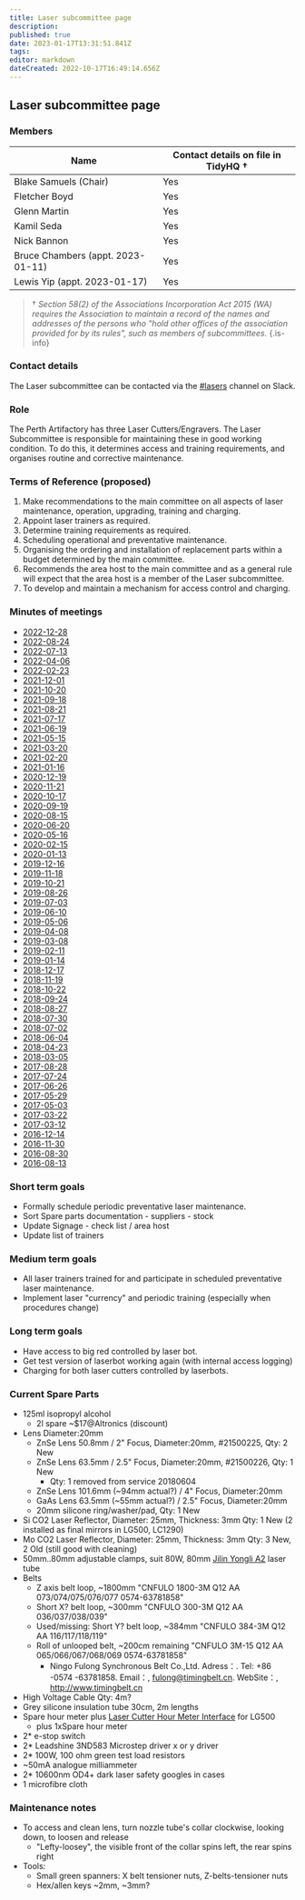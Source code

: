 ```yaml
---
title: Laser subcommittee page
description: 
published: true
date: 2023-01-17T13:31:51.841Z
tags: 
editor: markdown
dateCreated: 2022-10-17T16:49:14.656Z
---
```


## Laser subcommittee page

### Members

| Name                              | Contact details on file in TidyHQ † |
| --------------------------------- | ----------------------------------- |
| Blake Samuels (Chair)             | Yes                                 |
| Fletcher Boyd                     | Yes                                 |
| Glenn Martin                      | Yes                                 |
| Kamil Seda                        | Yes                                 |
| Nick Bannon                       | Yes                                 |
| Bruce Chambers (appt. 2023-01-11) | Yes                                 |
| Lewis Yip (appt. 2023-01-17)      | Yes                                 |

> † *Section 58(2) of the Associations Incorporation Act 2015 (WA) requires the Association to maintain a record of the names and addresses of the persons who "hold other offices of the association provided for by its rules", such as members of subcommittees.*
{.is-info}

### Contact details

The  Laser subcommittee can be contacted via the [#lasers](https://perthartifactory.slack.com/archives/CB9S94S2E) channel on Slack.

### Role

The Perth Artifactory has three Laser Cutters/Engravers. The Laser Subcommittee is responsible for maintaining these in good working condition. To do this, it determines access and training requirements, and organises routine and corrective maintenance.

### Terms of Reference (proposed)

1.  Make recommendations to the main committee on all aspects of laser maintenance, operation, upgrading, training and charging.
2.  Appoint laser trainers as required.
3.  Determine training requirements as required.
4.  Scheduling operational and preventative maintenance.
5.  Organising the ordering and installation of replacement parts within a budget determined by the main committee.
6.  Recommends the area host to the main committee and as a general rule will expect that the area host is a member of the Laser subcommittee.
7.  To develop and maintain a mechanism for access control and charging.

### Minutes of meetings

* [2022-12-28](/minutes/Subcommittees/Lasers/2022-12-28)
* [2022-08-24](/minutes/Subcommittees/Lasers/2022-08-24)
* [2022-07-13](/minutes/Subcommittees/Lasers/2022-07-13)
* [2022-04-06](/minutes/Subcommittees/Lasers/2022-04-06)
* [2022-02-23](/minutes/Subcommittees/Lasers/2022-02-23)
* [2021-12-01](/minutes/Subcommittees/Lasers/2021-12-01)
* [2021-10-20](/minutes/Subcommittees/Lasers/2021-10-20)
* [2021-09-18](/minutes/Subcommittees/Lasers/2021-09-18)
* [2021-08-21](/minutes/Subcommittees/Lasers/2021-08-21)
* [2021-07-17](/minutes/Subcommittees/Lasers/2021-07-17)
* [2021-06-19](/minutes/Subcommittees/Lasers/2021-06-19)
* [2021-05-15](/minutes/Subcommittees/Lasers/2021-05-15)
* [2021-03-20](/minutes/Subcommittees/Lasers/2021-03-20)
* [2021-02-20](/minutes/Subcommittees/Lasers/2021-02-20)
* [2021-01-16](/minutes/Subcommittees/Lasers/2021-01-16)
* [2020-12-19](/minutes/Subcommittees/Lasers/2020-12-19)
* [2020-11-21](/minutes/Subcommittees/Lasers/2020-11-21)
* [2020-10-17](/minutes/Subcommittees/Lasers/2020-10-17)
* [2020-09-19](/minutes/Subcommittees/Lasers/2020-09-19)
* [2020-08-15](/minutes/Subcommittees/Lasers/2020-08-15)
* [2020-06-20](/minutes/Subcommittees/Lasers/2020-06-20)
* [2020-05-16](/minutes/Subcommittees/Lasers/2020-05-16)
* [2020-02-15](/minutes/Subcommittees/Lasers/2020-02-15)
* [2020-01-13](/minutes/Subcommittees/Lasers/2020-01-13)
* [2019-12-16](/minutes/Subcommittees/Lasers/2019-12-16)
* [2019-11-18](/minutes/Subcommittees/Lasers/2019-11-18)
* [2019-10-21](/minutes/Subcommittees/Lasers/2019-10-21)
* [2019-08-26](/minutes/Subcommittees/Lasers/2019-08-26)
* [2019-07-03](/minutes/Subcommittees/Lasers/2019-07-03)
* [2019-06-10](/minutes/Subcommittees/Lasers/2019-06-10)
* [2019-05-06](/minutes/Subcommittees/Lasers/2019-05-06)
* [2019-04-08](/minutes/Subcommittees/Lasers/2019-04-08)
* [2019-03-08](/minutes/Subcommittees/Lasers/2019-03-08)
* [2019-02-11](/minutes/Subcommittees/Lasers/2019-02-11)
* [2019-01-14](/minutes/Subcommittees/Lasers/2019-01-14)
* [2018-12-17](/minutes/Subcommittees/Lasers/2018-12-17)
* [2018-11-19](/minutes/Subcommittees/Lasers/2018-11-19)
* [2018-10-22](/minutes/Subcommittees/Lasers/2018-10-22)
* [2018-09-24](/minutes/Subcommittees/Lasers/2018-09-24)
* [2018-08-27](/minutes/Subcommittees/Lasers/2018-08-27)
* [2018-07-30](/minutes/Subcommittees/Lasers/2018-07-30)
* [2018-07-02](/minutes/Subcommittees/Lasers/2018-07-02)
* [2018-06-04](/minutes/Subcommittees/Lasers/2018-06-04)
* [2018-04-23](/minutes/Subcommittees/Lasers/2018-04-23)
* [2018-03-05](/minutes/Subcommittees/Lasers/2018-03-05)
* [2017-08-28](/minutes/Subcommittees/Lasers/2017-08-28)
* [2017-07-24](/minutes/Subcommittees/Lasers/2017-07-24)
* [2017-06-26](/minutes/Subcommittees/Lasers/2017-06-26)
* [2017-05-29](/minutes/Subcommittees/Lasers/2017-05-29)
* [2017-05-03](/minutes/Subcommittees/Lasers/2017-05-03)
* [2017-03-22](/minutes/Subcommittees/Lasers/2017-03-22)
* [2017-03-12](/minutes/Subcommittees/Lasers/2017-03-12)
* [2016-12-14](/minutes/Subcommittees/Lasers/2016-12-14)
* [2016-11-30](/minutes/Subcommittees/Lasers/2016-11-30)
* [2016-08-30](/minutes/Subcommittees/Lasers/2016-08-30)
* [2016-08-13](/minutes/Subcommittees/Lasers/2016-08-13)

### Short term goals

-   Formally schedule periodic preventative laser maintenance.
-   Sort Spare parts documentation - suppliers - stock
-   Update Signage - check list / area host
-   Update list of trainers

### Medium term goals

-   All laser trainers trained for and participate in scheduled preventative laser maintenance.
-   Implement laser "currency" and periodic training (especially when procedures change)

### Long term goals

-   Have access to big red controlled by laser bot.
-   Get test version of laserbot working again (with internal access logging)
-   Charging for both laser cutters controlled by laserbots.

### Current Spare Parts

-   125ml isopropyl alcohol
    -   2l spare \~\$17@Altronics (discount)
-   Lens Diameter:20mm
    -   ZnSe Lens 50.8mm / 2" Focus, Diameter:20mm, \#21500225, Qty: 2 New
    -   ZnSe Lens 63.5mm / 2.5" Focus, Diameter:20mm, \#21500226, Qty: 1 New
        -   Qty: 1 removed from service 20180604
    -   ZnSe Lens 101.6mm (\~94mm actual?) / 4" Focus, Diameter:20mm
    -   GaAs Lens 63.5mm (\~55mm actual?) / 2.5" Focus, Diameter:20mm
    -   20mm silicone ring/washer/pad, Qty: 1 New
-   Si CO2 Laser Reflector, Diameter: 25mm, Thickness: 3mm Qty: 1 New (2 installed as final mirrors in LG500, LC1290)
-   Mo CO2 Laser Reflector, Diameter: 25mm, Thickness: 3mm Qty: 3 New, 2 Old (still good with cleaning)
-   50mm..80mm adjustable clamps, suit 80W, 80mm [Jilin Yongli A2](http://www.yl-laser.com/en/index.php?s=/b/28.html) laser tube
-   Belts
    -   Z axis belt loop, \~1800mm "CNFULO 1800-3M Q12 AA 073/074/075/076/077 0574-63781858"
    -   Short X? belt loop, \~300mm "CNFULO 300-3M Q12 AA 036/037/038/039"
    -   Used/missing: Short Y? belt loop, \~384mm "CNFULO 384-3M Q12 AA 116/117/118/119"
    -   Roll of unlooped belt, \~200cm remaining "CNFULO 3M-15 Q12 AA 065/066/067/068/069 0574-63781858"
        -   Ningo Fulong Synchronous Belt Co.,Ltd. Adress：. Tel: +86 -0574 -63781858. Email：, fulong@timingbelt.cn. WebSite：, <http://www.timingbelt.cn>
-   High Voltage Cable Qty: 4m?
-   Grey silicone insulation tube 30cm, 2m lengths
-   Spare hour meter plus [Laser Cutter Hour Meter Interface](/Projects/LaserHourMeter) for LG500
    -   plus 1xSpare hour meter
-   2\* e-stop switch
-   2\* Leadshine 3ND583 Microstep driver x or y driver
-   2\* 100W, 100 ohm green test load resistors
-   \~50mA analogue milliammeter
-   2\* 10600nm OD4+ dark laser safety googles in cases
-   1 microfibre cloth

### Maintenance notes

-   To access and clean lens, turn nozzle tube's collar clockwise, looking down, to loosen and release
    -   "Lefty-loosey", the visible front of the collar spins left, the rear spins right
-   Tools:
    -   Small green spanners: X belt tensioner nuts, Z-belts-tensioner nuts
    -   Hex/allen keys \~2mm, \~3mm?
